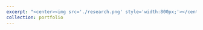 ```yaml
---
excerpt: "<center><img src='./research.png' style='width:800px;'></center>"
collection: portfolio
---
```

